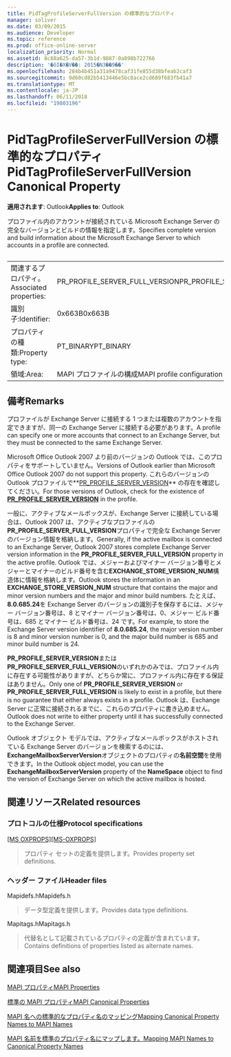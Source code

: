 ```yaml
---
title: PidTagProfileServerFullVersion の標準的なプロパティ
manager: soliver
ms.date: 03/09/2015
ms.audience: Developer
ms.topic: reference
ms.prod: office-online-server
localization_priority: Normal
ms.assetid: 8c88a625-da57-3b1d-9887-0a898b722766
description: '�ŏI�X�V��: 2015�N3��9��'
ms.openlocfilehash: 284b4b451a31a9478caf31fe855d38bfeab2caf3
ms.sourcegitcommit: 9d60cd82b5413446e5bc8ace2cd689f683fb41a7
ms.translationtype: MT
ms.contentlocale: ja-JP
ms.lasthandoff: 06/11/2018
ms.locfileid: "19803196"
---
```

# <a name="pidtagprofileserverfullversion-canonical-property"></a><span data-ttu-id="7d2b9-103">PidTagProfileServerFullVersion の標準的なプロパティ</span><span class="sxs-lookup"><span data-stu-id="7d2b9-103">PidTagProfileServerFullVersion Canonical Property</span></span>

  
  
<span data-ttu-id="7d2b9-104">**適用されます**: Outlook</span><span class="sxs-lookup"><span data-stu-id="7d2b9-104">**Applies to**: Outlook</span></span> 
  
<span data-ttu-id="7d2b9-105">プロファイル内のアカウントが接続されている Microsoft Exchange Server の完全なバージョンとビルドの情報を指定します。</span><span class="sxs-lookup"><span data-stu-id="7d2b9-105">Specifies complete version and build information about the Microsoft Exchange Server to which accounts in a profile are connected.</span></span>
  
## 

|||
|:-----|:-----|
|<span data-ttu-id="7d2b9-106">関連するプロパティ。</span><span class="sxs-lookup"><span data-stu-id="7d2b9-106">Associated properties:</span></span>  <br/> |<span data-ttu-id="7d2b9-107">PR_PROFILE_SERVER_FULL_VERSION</span><span class="sxs-lookup"><span data-stu-id="7d2b9-107">PR_PROFILE_SERVER_FULL_VERSION</span></span>  <br/> |
|<span data-ttu-id="7d2b9-108">識別子:</span><span class="sxs-lookup"><span data-stu-id="7d2b9-108">Identifier:</span></span>  <br/> |<span data-ttu-id="7d2b9-109">0x663B</span><span class="sxs-lookup"><span data-stu-id="7d2b9-109">0x663B</span></span>  <br/> |
|<span data-ttu-id="7d2b9-110">プロパティの種類:</span><span class="sxs-lookup"><span data-stu-id="7d2b9-110">Property type:</span></span>  <br/> |<span data-ttu-id="7d2b9-111">PT_BINARY</span><span class="sxs-lookup"><span data-stu-id="7d2b9-111">PT_BINARY</span></span>  <br/> |
|<span data-ttu-id="7d2b9-112">領域:</span><span class="sxs-lookup"><span data-stu-id="7d2b9-112">Area:</span></span>  <br/> |<span data-ttu-id="7d2b9-113">MAPI プロファイルの構成</span><span class="sxs-lookup"><span data-stu-id="7d2b9-113">MAPI profile configuration</span></span>  <br/> |
   
## <a name="remarks"></a><span data-ttu-id="7d2b9-114">備考</span><span class="sxs-lookup"><span data-stu-id="7d2b9-114">Remarks</span></span>

<span data-ttu-id="7d2b9-115">プロファイルが Exchange Server に接続する 1 つまたは複数のアカウントを指定できますが、同一の Exchange Server に接続する必要があります。</span><span class="sxs-lookup"><span data-stu-id="7d2b9-115">A profile can specify one or more accounts that connect to an Exchange Server, but they must be connected to the same Exchange Server.</span></span>
  
<span data-ttu-id="7d2b9-116">Microsoft Office Outlook 2007 より前のバージョンの Outlook では、このプロパティをサポートしていません。</span><span class="sxs-lookup"><span data-stu-id="7d2b9-116">Versions of Outlook earlier than Microsoft Office Outlook 2007 do not support this property.</span></span> <span data-ttu-id="7d2b9-117">これらのバージョンの Outlook プロファイルで**[PR_PROFILE_SERVER_VERSION](pidtagprofileserverversion-canonical-property.md)** の存在を確認してください。</span><span class="sxs-lookup"><span data-stu-id="7d2b9-117">For those versions of Outlook, check for the existence of **[PR_PROFILE_SERVER_VERSION](pidtagprofileserverversion-canonical-property.md)** in the profile.</span></span> 
  
<span data-ttu-id="7d2b9-118">一般に、アクティブなメールボックスが、Exchange Server に接続している場合は、Outlook 2007 は、アクティブなプロファイルの**PR_PROFILE_SERVER_FULL_VERSION**プロパティで完全な Exchange Server のバージョン情報を格納します。</span><span class="sxs-lookup"><span data-stu-id="7d2b9-118">Generally, if the active mailbox is connected to an Exchange Server, Outlook 2007 stores complete Exchange Server version information in the **PR_PROFILE_SERVER_FULL_VERSION** property in the active profile.</span></span> <span data-ttu-id="7d2b9-119">Outlook では、メジャーおよびマイナー バージョン番号とメジャーとマイナーのビルド番号を含む**EXCHANGE_STORE_VERSION_NUM**構造体に情報を格納します。</span><span class="sxs-lookup"><span data-stu-id="7d2b9-119">Outlook stores the information in an **EXCHANGE_STORE_VERSION_NUM** structure that contains the major and minor version numbers and the major and minor build numbers.</span></span> <span data-ttu-id="7d2b9-120">たとえば、 **8.0.685.24**を Exchange Server のバージョンの識別子を保存するには、メジャー バージョン番号は、8 とマイナー バージョン番号は、0、メジャー ビルド番号は、685 とマイナー ビルド番号は、24 です。</span><span class="sxs-lookup"><span data-stu-id="7d2b9-120">For example, to store the Exchange Server version identifier of **8.0.685.24**, the major version number is 8 and minor version number is 0, and the major build number is 685 and minor build number is 24.</span></span>
  
<span data-ttu-id="7d2b9-121">**PR_PROFILE_SERVER_VERSION**または**PR_PROFILE_SERVER_FULL_VERSION**のいずれかのみでは、プロファイル内に存在する可能性がありますが、どちらか常に、プロファイル内に存在する保証はありません。</span><span class="sxs-lookup"><span data-stu-id="7d2b9-121">Only one of **PR_PROFILE_SERVER_VERSION** or **PR_PROFILE_SERVER_FULL_VERSION** is likely to exist in a profile, but there is no guarantee that either always exists in a profile.</span></span> <span data-ttu-id="7d2b9-122">Outlook は、Exchange Server に正常に接続されるまでに、これらのプロパティに書き込めません。</span><span class="sxs-lookup"><span data-stu-id="7d2b9-122">Outlook does not write to either property until it has successfully connected to the Exchange Server.</span></span> 
  
<span data-ttu-id="7d2b9-123">Outlook オブジェクト モデルでは、アクティブなメールボックスがホストされている Exchange Server のバージョンを検索するのには、 **ExchangeMailboxServerVersion**オブジェクトのプロパティの**名前空間**を使用できます。</span><span class="sxs-lookup"><span data-stu-id="7d2b9-123">In the Outlook object model, you can use the **ExchangeMailboxServerVersion** property of the **NameSpace** object to find the version of Exchange Server on which the active mailbox is hosted.</span></span> 
  
## <a name="related-resources"></a><span data-ttu-id="7d2b9-124">関連リソース</span><span class="sxs-lookup"><span data-stu-id="7d2b9-124">Related resources</span></span>

### <a name="protocol-specifications"></a><span data-ttu-id="7d2b9-125">プロトコルの仕様</span><span class="sxs-lookup"><span data-stu-id="7d2b9-125">Protocol specifications</span></span>

<span data-ttu-id="7d2b9-126">[[MS OXPROPS]](http://msdn.microsoft.com/library/f6ab1613-aefe-447d-a49c-18217230b148%28Office.15%29.aspx)</span><span class="sxs-lookup"><span data-stu-id="7d2b9-126">[[MS-OXPROPS]](http://msdn.microsoft.com/library/f6ab1613-aefe-447d-a49c-18217230b148%28Office.15%29.aspx)</span></span>
  
> <span data-ttu-id="7d2b9-127">プロパティ セットの定義を提供します。</span><span class="sxs-lookup"><span data-stu-id="7d2b9-127">Provides property set definitions.</span></span>
    
### <a name="header-files"></a><span data-ttu-id="7d2b9-128">ヘッダー ファイル</span><span class="sxs-lookup"><span data-stu-id="7d2b9-128">Header files</span></span>

<span data-ttu-id="7d2b9-129">Mapidefs.h</span><span class="sxs-lookup"><span data-stu-id="7d2b9-129">Mapidefs.h</span></span>
  
> <span data-ttu-id="7d2b9-130">データ型定義を提供します。</span><span class="sxs-lookup"><span data-stu-id="7d2b9-130">Provides data type definitions.</span></span>
    
<span data-ttu-id="7d2b9-131">Mapitags.h</span><span class="sxs-lookup"><span data-stu-id="7d2b9-131">Mapitags.h</span></span>
  
> <span data-ttu-id="7d2b9-132">代替名として記載されているプロパティの定義が含まれています。</span><span class="sxs-lookup"><span data-stu-id="7d2b9-132">Contains definitions of properties listed as alternate names.</span></span>
    
## <a name="see-also"></a><span data-ttu-id="7d2b9-133">関連項目</span><span class="sxs-lookup"><span data-stu-id="7d2b9-133">See also</span></span>



[<span data-ttu-id="7d2b9-134">MAPI プロパティ</span><span class="sxs-lookup"><span data-stu-id="7d2b9-134">MAPI Properties</span></span>](mapi-properties.md)
  
[<span data-ttu-id="7d2b9-135">標準の MAPI プロパティ</span><span class="sxs-lookup"><span data-stu-id="7d2b9-135">MAPI Canonical Properties</span></span>](mapi-canonical-properties.md)
  
[<span data-ttu-id="7d2b9-136">MAPI 名への標準的なプロパティ名のマッピング</span><span class="sxs-lookup"><span data-stu-id="7d2b9-136">Mapping Canonical Property Names to MAPI Names</span></span>](mapping-canonical-property-names-to-mapi-names.md)
  
[<span data-ttu-id="7d2b9-137">MAPI 名前を標準のプロパティ名にマップします。</span><span class="sxs-lookup"><span data-stu-id="7d2b9-137">Mapping MAPI Names to Canonical Property Names</span></span>](mapping-mapi-names-to-canonical-property-names.md)

